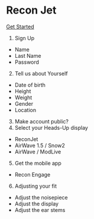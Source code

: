 # Recon Jet

[Get Started](https://reconinstruments.com/getstarted)

1. Sign Up
  - Name
  - Last Name
  - Password
2. Tell us about Yourself
  - Date of birth
  - Height
  - Weight
  - Gender
  - Location
3. Make account public?
4. Select your Heads-Up display
  - ReconJet
  - AirWave 1.5 / Snow2
  - AirWave / ModLive
5. Get the mobile app
  - Recon Engage
6. Adjusting your fit
  - Adjust the noisepiece
  - Adjust the display
  - Adjust the ear stems
